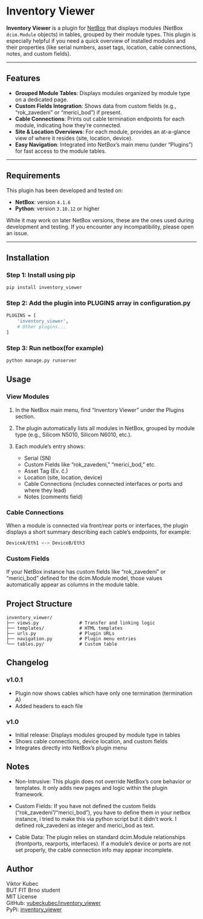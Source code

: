 # Inventory Viewer

**Inventory Viewer** is a plugin for [NetBox](https://github.com/netbox-community/netbox) that displays modules (NetBox `dcim.Module` objects) in tables, grouped by their module types. This plugin is especially helpful if you need a quick overview of installed modules and their properties (like serial numbers, asset tags, location, cable connections, notes, and custom fields).

---

## Features

- **Grouped Module Tables**: Displays modules organized by module type on a dedicated page.
- **Custom Fields Integration**: Shows data from custom fields (e.g., “rok_zavedeni” or “merici_bod”) if present.
- **Cable Connections**: Prints out cable termination endpoints for each module, indicating how they’re connected.
- **Site & Location Overviews**: For each module, provides an at-a-glance view of where it resides (site, location, device).
- **Easy Navigation**: Integrated into NetBox’s main menu (under “Plugins”) for fast access to the module tables.

---

## Requirements

This plugin has been developed and tested on:

- **NetBox**: version `4.1.6`
- **Python**: version `3.10.12` or higher

While it may work on later NetBox versions, these are the ones used during development and testing. If you encounter any incompatibility, please open an issue.

---

## Installation

### Step 1: Install using pip

```bash
pip install inventory_viewer
```
### Step 2: Add the plugin into PLUGINS array in configuration.py
```bash
PLUGINS = [
    'inventory_viewer',
    # Other plugins...
]
```
### Step 3: Run netbox(for example)
```bash
python manage.py runserver
```

## Usage
### View Modules
1. In the NetBox main menu, find “Inventory Viewer” under the Plugins section.

2. The plugin automatically lists all modules in NetBox, grouped by module type (e.g., Silicom N5010, Silicom N6010, etc.).

3. Each module’s entry shows:
    - Serial (SN)
    - Custom Fields like “rok_zavedeni,” “merici_bod,” etc.
    - Asset Tag (Ev. č.)        
    - Location (site, location, device)
    - Cable Connections (includes connected interfaces or ports and where they lead)
    - Notes (comments field)

### Cable Connections
When a module is connected via front/rear ports or interfaces, the plugin displays a short summary describing each cable’s endpoints, for example:
```bash
DeviceA/Eth1 <-> DeviceB/Eth3
```
### Custom Fields
If your NetBox instance has custom fields like “rok_zavedeni” or “merici_bod” defined for the dcim.Module model, those values automatically appear as columns in the module table.

## Project Structure
```
inventory_viewer/
├── views.py               # Transfer and linking logic
├── templates/             # HTML templates
├── urls.py                # Plugin URLs
├── navigation.py          # Plugin menu entries
└── tables.py/             # Custom table
```

## Changelog

### v1.0.1
- Plugin now shows cables which have only one termination (termination A)
- Added headers to each file
### v1.0
- Initial release: Displays modules grouped by module type in tables
- Shows cable connections, device location, and custom fields
- Integrates directly into NetBox’s plugin menu

## Notes
- Non-Intrusive: This plugin does not override NetBox’s core behavior or templates. It only adds new pages and logic within the plugin framework.

- Custom Fields: If you have not defined the custom fields (“rok_zavedeni”/“merici_bod”), you have to define them in your netbox instance, i tried to make this via python script but it didn't work. I defined rok_zavedeni as integer and merici_bod as text.

- Cable Data: The plugin relies on standard dcim.Module relationships (frontports, rearports, interfaces). If a module’s device or ports are not set properly, the cable connection info may appear incomplete.

## Author
Viktor Kubec  
BUT FIT Brno student  
MIT License  
GitHub: [vubeckubec/inventory_viewer](https://github.com/vubeckubec/inventory_viewer)  
PyPi: [inventory_viewer](https://pypi.org/project/inventory-viewer/) 
